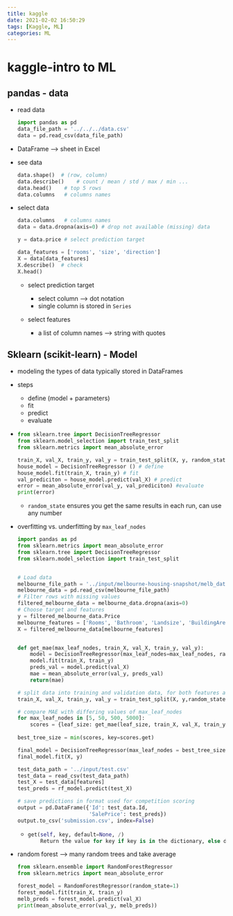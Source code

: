 ```yaml
---
title: kaggle
date: 2021-02-02 16:50:29
tags: [Kaggle, ML]
categories: ML
---
```




# kaggle-intro to ML

## pandas - data

+ read data
  ```python
  import pandas as pd
  data_file_path = '../../../data.csv'
  data = pd.read_csv(data_file_path)
  ```

  <!--more-->
  
+ DataFrame --> sheet in Excel

+ see data
  ```python
  data.shape()  # (row, column)
  data.describe()    # count / mean / std / max / min ...
  data.head()    # top 5 rows
  data.columns   # columns names
  ```

+ select data
  ```python
  data.columns   # columns names
  data = data.dropna(axis=0) # drop not available (missing) data
  
  y = data.price # select prediction target
  
  data_features = ['rooms', 'size', 'direction']  
  X = data[data_features]
  X.describe()  # check
  X.head()
  ```

  + select prediction target
    + select column --> dot notation
    + single column is stored in `Series`

  + select features
    + a list of column names --> string with quotes

## Sklearn (scikit-learn) - Model

+ modeling the types of data typically stored in DataFrames

+ steps

  + define (model + parameters)
  + fit
  + predict
  + evaluate

+ 
  ```python
  from sklearn.tree import DecisionTreeRegressor
  from sklearn.model_selection import train_test_split
  from sklearn.metrics import mean_absolute_error
  
  train_X, val_X, train_y, val_y = train_test_split(X, y, random_state = 0) # split test to train and validation
  house_model = DecisionTreeRegressor () # define
  house_model.fit(train_X, train_y) # fit
  val_prediciton = house_model.predict(val_X) # predict
  error = mean_absolute_error(val_y, val_prediciton) #evaluate
  print(error)
  ```

  + `random_state` ensures you get the same results in each run, can use any number

+ overfitting vs. underfitting by `max_leaf_nodes`

  ```python
  import pandas as pd
  from sklearn.metrics import mean_absolute_error
  from sklearn.tree import DecisionTreeRegressor
  from sklearn.model_selection import train_test_split
  
  
  # Load data
  melbourne_file_path = '../input/melbourne-housing-snapshot/melb_data.csv'
  melbourne_data = pd.read_csv(melbourne_file_path) 
  # Filter rows with missing values
  filtered_melbourne_data = melbourne_data.dropna(axis=0)
  # Choose target and features
  y = filtered_melbourne_data.Price
  melbourne_features = ['Rooms', 'Bathroom', 'Landsize', 'BuildingArea']
  X = filtered_melbourne_data[melbourne_features]
  
  
  def get_mae(max_leaf_nodes, train_X, val_X, train_y, val_y):
      model = DecisionTreeRegressor(max_leaf_nodes=max_leaf_nodes, random_state=0)
      model.fit(train_X, train_y)
      preds_val = model.predict(val_X)
      mae = mean_absolute_error(val_y, preds_val)
      return(mae)
  
  # split data into training and validation data, for both features and target
  train_X, val_X, train_y, val_y = train_test_split(X, y,random_state = 0)
  
  # compare MAE with differing values of max_leaf_nodes
  for max_leaf_nodes in [5, 50, 500, 5000]:
      scores = {leaf_size: get_mae(leaf_size, train_X, val_X, train_y, val_y) for leaf_size in candidate_max_leaf_nodes}
      
  best_tree_size = min(scores, key=scores.get)
  
  final_model = DecisionTreeRegressor(max_leaf_nodes = best_tree_size, random_state = 0)
  final_model.fit(X, y)
  
  test_data_path = '../input/test.csv'
  test_data = read_csv(test_data_path)
  test_X = test_data[features]
  test_preds = rf_model.predict(test_X)
  
  # save predictions in format used for competition scoring
  output = pd.DataFrame({'Id': test_data.Id,
                         'SalePrice': test_preds})
  output.to_csv('submission.csv', index=False)
  ```

  + 
    ```python
    get(self, key, default=None, /)
        Return the value for key if key is in the dictionary, else default
    ```

+ random forest --> many random trees and take average

  ```python
  from sklearn.ensemble import RandomForestRegressor
  from sklearn.metrics import mean_absolute_error
  
  forest_model = RandomForestRegressor(random_state=1)
  forest_model.fit(train_X, train_y)
  melb_preds = forest_model.predict(val_X)
  print(mean_absolute_error(val_y, melb_preds))
  ```

  